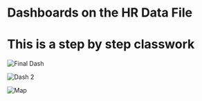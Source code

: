 # Dashboards on the HR Data File
# This is a step by step classwork


![Final Dash](https://github.com/user-attachments/assets/04612569-b36c-4e06-8c70-eee3986e627a)


![Dash 2](https://github.com/user-attachments/assets/43acb85d-295a-40fe-9ff6-4c619ac84b49)


![Map](https://github.com/user-attachments/assets/26904a30-8c3c-4ed4-82db-b14571057bf7)
